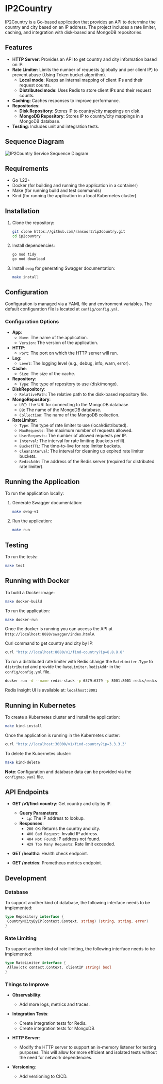 # IP2Country

IP2Country is a Go-based application that provides an API to determine the country and city based on an IP address. The project includes a rate limiter, caching, and integration with disk-based and MongoDB repositories.

## Features

- **HTTP Server**: Provides an API to get country and city information based on IP.
- **Rate Limiter**: Limits the number of requests (globally and per client IP) to prevent abuse (Using Token bucket algorithm).
    - **Local mode**: Keeps an internal mapping of client IPs and their request counts.
    - **Distributed mode**: Uses Redis to store client IPs and their request counts.
- **Caching**: Caches responses to improve performance.
- **Repositories**:
    - **Disk Repository**: Stores IP to country/city mappings on disk.
    - **MongoDB Repository**: Stores IP to country/city mappings in a MongoDB database.
- **Testing**: Includes unit and integration tests.

## Sequence Diagram

![IP2Country Service Sequence Diagram](docs/img/diagram.png)

## Requirements

- Go 1.22+
- Docker (for building and running the application in a container)
- Make (for running build and test commands)
- Kind (for running the application in a local Kubernetes cluster)

## Installation

1. Clone the repository:
    ```sh
    git clone https://github.com/ransoor2/ip2country.git
    cd ip2country
    ```

2. Install dependencies:
    ```sh
    go mod tidy
    go mod download
    ```

3. Install `swag` for generating Swagger documentation:
    ```sh
    make install
    ```

## Configuration

Configuration is managed via a YAML file and environment variables. The default configuration file is located at `config/config.yml`.

### Configuration Options

- **App**:
    - `Name`: The name of the application.
    - `Version`: The version of the application.
- **HTTP**:
    - `Port`: The port on which the HTTP server will run.
- **Log**:
    - `Level`: The logging level (e.g., debug, info, warn, error).
- **Cache**:
    - `Size`: The size of the cache.
- **Repository**:
    - `Type`: The type of repository to use (disk/mongo).
- **DiskRepository**:
    - `RelativePath`: The relative path to the disk-based repository file.
- **MongoRepository**:
    - `URI`: The URI for connecting to the MongoDB database.
    - `DB`: The name of the MongoDB database.
    - `Collection`: The name of the MongoDB collection.
- **RateLimiter**:
    - `Type`: The type of rate limiter to use (local/distributed).
    - `MaxRequests`: The maximum number of requests allowed.
    - `UserRequests`: The number of allowed requests per IP.
    - `Interval`: The interval for rate limiting (buckets refill).
    - `BucketTTL`: The time-to-live for rate limiter buckets.
    - `CleanInterval`: The interval for cleaning up expired rate limiter buckets.
    - `RedisAddr`: The address of the Redis server (required for distributed rate limiter).

## Running the Application

To run the application locally:

1. Generate Swagger documentation:
    ```sh
    make swag-v1
    ```

2. Run the application:
    ```sh
    make run
    ```

## Testing

To run the tests:

```sh
make test
```

## Running with Docker

To build a Docker image:

```sh
make docker-build
```

To run the application:
```sh
make docker-run
```

Once the docker is running you can access the API at `http://localhost:8080/swagger/index.html#`.

Curl command to get country and city by IP:
```sh
curl "http://localhost:8080/v1/find-country?ip=8.8.8.8"
```

To run a distributed rate limiter with Redis change the `RateLimiter.Type` to `distributed` and provide the `RateLimiter.RedisAddr` in the `config/config.yml` file.
```sh
docker run -d --name redis-stack -p 6379:6379 -p 8001:8001 redis/redis-stack:latest
```

Redis Insight UI is available at: `localhost:8001`

## Running in Kubernetes

To create a Kubernetes cluster and install the application:

```sh
make kind-install
```

Once the application is running in the Kubernetes cluster:
```sh
curl "http://localhost:30000/v1/find-country?ip=3.3.3.3"
```

To delete the Kubernetes cluster:

```sh
make kind-delete
```

**Note**: Configuration and database data can be provided via the `configmap.yaml` file.

## API Endpoints

- **GET /v1/find-country**: Get country and city by IP.
    - **Query Parameters**:
        - `ip`: The IP address to lookup.
    - **Responses**:
        - `200 OK`: Returns the country and city.
        - `400 Bad Request`: Invalid IP address.
        - `404 Not Found`: IP address not found.
        - `429 Too Many Requests`: Rate limit exceeded.

- **GET /healthz**: Health check endpoint.
- **GET /metrics**: Prometheus metrics endpoint.

## Development

### Database

To support another kind of database, the following interface needs to be implemented:

```go
type Repository interface {
 CountryNCityByIP(context.Context, string) (string, string, error)
}
```

### Rate Limiting

To support another kind of rate limiting, the following interface needs to be implemented:

```go
type RateLimiter interface {
 Allow(ctx context.Context, clientIP string) bool
}
```

### Things to Improve

- **Observability**:
    - Add more logs, metrics and traces.

- **Integration Tests**:
    - Create integration tests for Redis.
    - Create integration tests for MongoDB. 

- **HTTP Server**:
    - Modify the HTTP server to support an in-memory listener for testing purposes. This will allow for more efficient and isolated tests without the need for network dependencies.

- **Versioning**:
    - Add versioning to CICD.